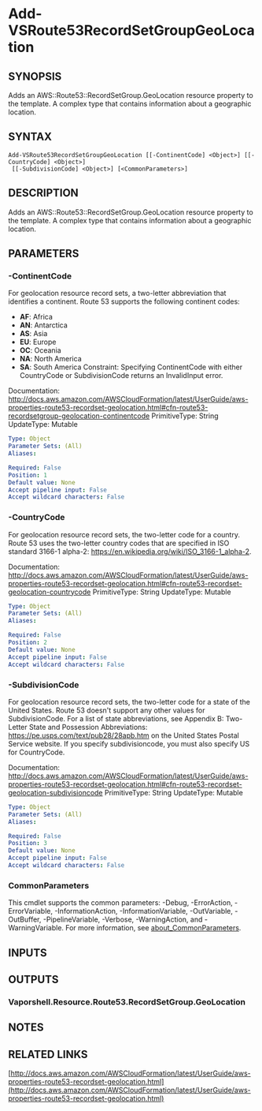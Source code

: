 # Add-VSRoute53RecordSetGroupGeoLocation

## SYNOPSIS
Adds an AWS::Route53::RecordSetGroup.GeoLocation resource property to the template.
A complex type that contains information about a geographic location.

## SYNTAX

```
Add-VSRoute53RecordSetGroupGeoLocation [[-ContinentCode] <Object>] [[-CountryCode] <Object>]
 [[-SubdivisionCode] <Object>] [<CommonParameters>]
```

## DESCRIPTION
Adds an AWS::Route53::RecordSetGroup.GeoLocation resource property to the template.
A complex type that contains information about a geographic location.

## PARAMETERS

### -ContinentCode
For geolocation resource record sets, a two-letter abbreviation that identifies a continent.
Route 53 supports the following continent codes:
+ **AF**: Africa
+ **AN**: Antarctica
+ **AS**: Asia
+ **EU**: Europe
+ **OC**: Oceania
+ **NA**: North America
+ **SA**: South America
Constraint: Specifying ContinentCode with either CountryCode or SubdivisionCode returns an InvalidInput error.

Documentation: http://docs.aws.amazon.com/AWSCloudFormation/latest/UserGuide/aws-properties-route53-recordset-geolocation.html#cfn-route53-recordsetgroup-geolocation-continentcode
PrimitiveType: String
UpdateType: Mutable

```yaml
Type: Object
Parameter Sets: (All)
Aliases:

Required: False
Position: 1
Default value: None
Accept pipeline input: False
Accept wildcard characters: False
```

### -CountryCode
For geolocation resource record sets, the two-letter code for a country.
Route 53 uses the two-letter country codes that are specified in ISO standard 3166-1 alpha-2: https://en.wikipedia.org/wiki/ISO_3166-1_alpha-2.

Documentation: http://docs.aws.amazon.com/AWSCloudFormation/latest/UserGuide/aws-properties-route53-recordset-geolocation.html#cfn-route53-recordset-geolocation-countrycode
PrimitiveType: String
UpdateType: Mutable

```yaml
Type: Object
Parameter Sets: (All)
Aliases:

Required: False
Position: 2
Default value: None
Accept pipeline input: False
Accept wildcard characters: False
```

### -SubdivisionCode
For geolocation resource record sets, the two-letter code for a state of the United States.
Route 53 doesn't support any other values for SubdivisionCode.
For a list of state abbreviations, see Appendix B: Two-Letter State and Possession Abbreviations: https://pe.usps.com/text/pub28/28apb.htm on the United States Postal Service website.
If you specify subdivisioncode, you must also specify US for CountryCode.

Documentation: http://docs.aws.amazon.com/AWSCloudFormation/latest/UserGuide/aws-properties-route53-recordset-geolocation.html#cfn-route53-recordset-geolocation-subdivisioncode
PrimitiveType: String
UpdateType: Mutable

```yaml
Type: Object
Parameter Sets: (All)
Aliases:

Required: False
Position: 3
Default value: None
Accept pipeline input: False
Accept wildcard characters: False
```

### CommonParameters
This cmdlet supports the common parameters: -Debug, -ErrorAction, -ErrorVariable, -InformationAction, -InformationVariable, -OutVariable, -OutBuffer, -PipelineVariable, -Verbose, -WarningAction, and -WarningVariable. For more information, see [about_CommonParameters](http://go.microsoft.com/fwlink/?LinkID=113216).

## INPUTS

## OUTPUTS

### Vaporshell.Resource.Route53.RecordSetGroup.GeoLocation
## NOTES

## RELATED LINKS

[http://docs.aws.amazon.com/AWSCloudFormation/latest/UserGuide/aws-properties-route53-recordset-geolocation.html](http://docs.aws.amazon.com/AWSCloudFormation/latest/UserGuide/aws-properties-route53-recordset-geolocation.html)

